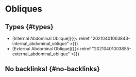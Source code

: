 # Obliques


## Types {#types}

-   [Internal Abdominal Oblique]({{< relref "20210401003843-internal_abdominal_oblique" >}})
-   [External Abdominal Oblique]({{< relref "20210401003855-external_abdominal_oblique" >}})


## No backlinks! {#no-backlinks}
